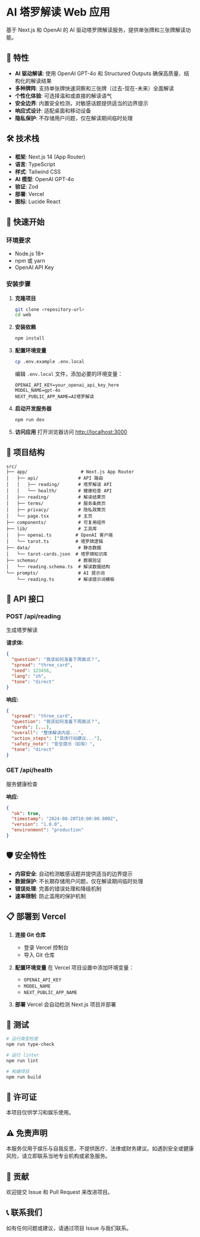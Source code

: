 # AI 塔罗解读 Web 应用

基于 Next.js 和 OpenAI 的 AI 驱动塔罗牌解读服务，提供单张牌和三张牌解读功能。

## 🌟 特性

- **AI 驱动解读**: 使用 OpenAI GPT-4o 和 Structured Outputs 确保高质量、结构化的解读结果
- **多种牌阵**: 支持单张牌快速洞察和三张牌（过去-现在-未来）全面解读
- **个性化体验**: 可选择温和或直接的解读语气
- **安全边界**: 内置安全检测，对敏感话题提供适当的边界提示
- **响应式设计**: 适配桌面和移动设备
- **隐私保护**: 不存储用户问题，仅在解读期间临时处理

## 🛠 技术栈

- **框架**: Next.js 14 (App Router)
- **语言**: TypeScript
- **样式**: Tailwind CSS
- **AI 模型**: OpenAI GPT-4o
- **验证**: Zod
- **部署**: Vercel
- **图标**: Lucide React

## 🚀 快速开始

### 环境要求

- Node.js 18+
- npm 或 yarn
- OpenAI API Key

### 安装步骤

1. **克隆项目**
   ```bash
   git clone <repository-url>
   cd web
   ```

2. **安装依赖**
   ```bash
   npm install
   ```

3. **配置环境变量**
   ```bash
   cp .env.example .env.local
   ```
   
   编辑 `.env.local` 文件，添加必要的环境变量：
   ```env
   OPENAI_API_KEY=your_openai_api_key_here
   MODEL_NAME=gpt-4o
   NEXT_PUBLIC_APP_NAME=AI塔罗解读
   ```

4. **启动开发服务器**
   ```bash
   npm run dev
   ```

5. **访问应用**
   打开浏览器访问 [http://localhost:3000](http://localhost:3000)

## 📁 项目结构

```
src/
├── app/                    # Next.js App Router
│   ├── api/               # API 路由
│   │   ├── reading/       # 塔罗解读 API
│   │   └── health/        # 健康检查 API
│   ├── reading/           # 解读结果页
│   ├── terms/             # 服务条款页
│   ├── privacy/           # 隐私政策页
│   └── page.tsx           # 主页
├── components/            # 可复用组件
├── lib/                   # 工具库
│   ├── openai.ts         # OpenAI 客户端
│   └── tarot.ts          # 塔罗牌逻辑
├── data/                  # 静态数据
│   └── tarot-cards.json  # 塔罗牌知识库
├── schemas/               # 数据验证
│   └── reading.schema.ts  # 解读数据结构
└── prompts/               # AI 提示词
    └── reading.ts         # 解读提示词模板
```

## 🔧 API 接口

### POST /api/reading

生成塔罗解读

**请求体:**
```json
{
  "question": "我该如何准备下周面试？",
  "spread": "three_card",
  "seed": 123456,
  "lang": "zh",
  "tone": "direct"
}
```

**响应:**
```json
{
  "spread": "three_card",
  "question": "我该如何准备下周面试？",
  "cards": [...],
  "overall": "整体解读内容...",
  "action_steps": ["具体行动建议..."],
  "safety_note": "安全提示（如有）",
  "tone": "direct"
}
```

### GET /api/health

服务健康检查

**响应:**
```json
{
  "ok": true,
  "timestamp": "2024-08-20T10:00:00.000Z",
  "version": "1.0.0",
  "environment": "production"
}
```

## 🛡 安全特性

- **内容安全**: 自动检测敏感话题并提供适当的边界提示
- **数据保护**: 不长期存储用户问题，仅在解读期间临时处理
- **错误处理**: 完善的错误处理和降级机制
- **速率限制**: 防止滥用的保护机制

## 📋 部署到 Vercel

1. **连接 Git 仓库**
   - 登录 Vercel 控制台
   - 导入 Git 仓库

2. **配置环境变量**
   在 Vercel 项目设置中添加环境变量：
   - `OPENAI_API_KEY`
   - `MODEL_NAME`
   - `NEXT_PUBLIC_APP_NAME`

3. **部署**
   Vercel 会自动检测 Next.js 项目并部署

## 🧪 测试

```bash
# 运行类型检查
npm run type-check

# 运行 linter
npm run lint

# 构建项目
npm run build
```

## 📄 许可证

本项目仅供学习和娱乐使用。

## ⚠️ 免责声明

本服务仅用于娱乐与自我反思，不提供医疗、法律或财务建议。如遇到安全或健康风险，请立即联系当地专业机构或紧急服务。

## 🤝 贡献

欢迎提交 Issue 和 Pull Request 来改进项目。

## 📞 联系我们

如有任何问题或建议，请通过项目 Issue 与我们联系。